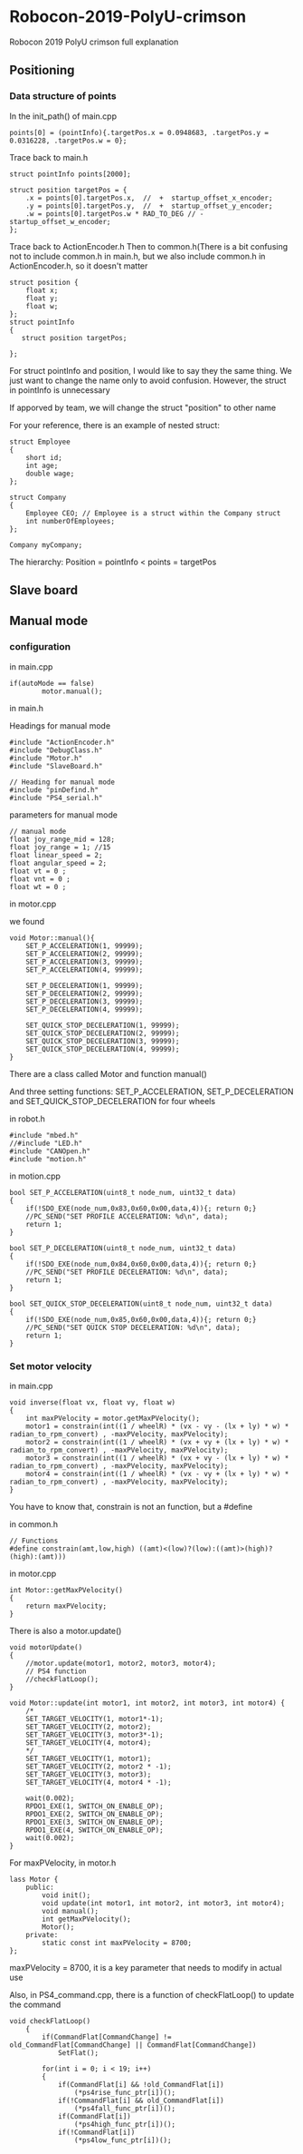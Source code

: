 # Robocon-2019-PolyU-crimson
Robocon 2019 PolyU crimson full explanation

## Positioning

### Data structure of points

In the init_path() of main.cpp
~~~
points[0] = (pointInfo){.targetPos.x = 0.0948683, .targetPos.y = 0.0316228, .targetPos.w = 0};
~~~

Trace back to main.h

~~~
struct pointInfo points[2000];

struct position targetPos = {
    .x = points[0].targetPos.x,  //  +  startup_offset_x_encoder;
    .y = points[0].targetPos.y,  //  +  startup_offset_y_encoder;
    .w = points[0].targetPos.w * RAD_TO_DEG // -  startup_offset_w_encoder;
};
~~~

Trace back to ActionEncoder.h Then to common.h(There is a bit confusing not to include common.h in main.h, but we also include common.h in ActionEncoder.h, so it doesn't matter

~~~
struct position {
    float x;
    float y;
    float w;
};
struct pointInfo
{
   struct position targetPos;

};
~~~
For struct pointInfo and position, I would like to say they the same thing. We just want to change the name only to avoid confusion. However, the struct in pointInfo is unnecessary

If apporved by team, we will change the struct "position" to other name

For your reference, there is an example of nested struct:
~~~
struct Employee
{
    short id;
    int age;
    double wage;
};
 
struct Company
{
    Employee CEO; // Employee is a struct within the Company struct
    int numberOfEmployees;
};
 
Company myCompany;
~~~
The hierarchy: Position = pointInfo < points = targetPos

## Slave board

## Manual mode

### configuration

in main.cpp
~~~
if(autoMode == false)
        motor.manual();
~~~

in main.h

Headings for manual mode
~~~
#include "ActionEncoder.h"
#include "DebugClass.h"
#include "Motor.h"
#include "SlaveBoard.h"

// Heading for manual mode
#include "pinDefind.h"
#include "PS4_serial.h"
~~~
parameters for manual mode
~~~
// manual mode
float joy_range_mid = 128;
float joy_range = 1; //15
float linear_speed = 2;
float angular_speed = 2;
float vt = 0 ;
float vnt = 0 ;
float wt = 0 ;
~~~

in motor.cpp

we found
~~~
void Motor::manual(){
    SET_P_ACCELERATION(1, 99999);
    SET_P_ACCELERATION(2, 99999);
    SET_P_ACCELERATION(3, 99999);
    SET_P_ACCELERATION(4, 99999);

    SET_P_DECELERATION(1, 99999);
    SET_P_DECELERATION(2, 99999);
    SET_P_DECELERATION(3, 99999);
    SET_P_DECELERATION(4, 99999);

    SET_QUICK_STOP_DECELERATION(1, 99999);
    SET_QUICK_STOP_DECELERATION(2, 99999);
    SET_QUICK_STOP_DECELERATION(3, 99999);
    SET_QUICK_STOP_DECELERATION(4, 99999);
}
~~~
There are a class called Motor and function manual()

And three setting functions: SET_P_ACCELERATION, SET_P_DECELERATION and SET_QUICK_STOP_DECELERATION for four wheels

in robot.h

~~~
#include "mbed.h"
//#include "LED.h"
#include "CANOpen.h"
#include "motion.h"
~~~

in motion.cpp

~~~
bool SET_P_ACCELERATION(uint8_t node_num, uint32_t data)
{
    if(!SDO_EXE(node_num,0x83,0x60,0x00,data,4)){; return 0;}
    //PC_SEND("SET PROFILE ACCELERATION: %d\n", data);
    return 1;
}
~~~
~~~
bool SET_P_DECELERATION(uint8_t node_num, uint32_t data)
{
    if(!SDO_EXE(node_num,0x84,0x60,0x00,data,4)){; return 0;}
    //PC_SEND("SET PROFILE DECELERATION: %d\n", data);
    return 1;
}
~~~
~~~
bool SET_QUICK_STOP_DECELERATION(uint8_t node_num, uint32_t data)
{
    if(!SDO_EXE(node_num,0x85,0x60,0x00,data,4)){; return 0;}
    //PC_SEND("SET QUICK STOP DECELERATION: %d\n", data);
    return 1;
}
~~~

### Set motor velocity

in main.cpp
~~~
void inverse(float vx, float vy, float w)
{ 
    int maxPVelocity = motor.getMaxPVelocity();
    motor1 = constrain(int((1 / wheelR) * (vx - vy - (lx + ly) * w) * radian_to_rpm_convert) , -maxPVelocity, maxPVelocity);
    motor2 = constrain(int((1 / wheelR) * (vx + vy + (lx + ly) * w) * radian_to_rpm_convert) , -maxPVelocity, maxPVelocity);
    motor3 = constrain(int((1 / wheelR) * (vx + vy - (lx + ly) * w) * radian_to_rpm_convert) , -maxPVelocity, maxPVelocity);
    motor4 = constrain(int((1 / wheelR) * (vx - vy + (lx + ly) * w) * radian_to_rpm_convert) , -maxPVelocity, maxPVelocity);
}
~~~
You have to know that, constrain is not an function, but a #define

in common.h
~~~
// Functions
#define constrain(amt,low,high) ((amt)<(low)?(low):((amt)>(high)?(high):(amt)))
~~~

in motor.cpp
~~~
int Motor::getMaxPVelocity()
{
    return maxPVelocity;
}
~~~

There is also a motor.update()
~~~
void motorUpdate()
{
    //motor.update(motor1, motor2, motor3, motor4);
    // PS4 function
    //checkFlatLoop();
}
~~~
~~~
void Motor::update(int motor1, int motor2, int motor3, int motor4) {
    /*
    SET_TARGET_VELOCITY(1, motor1*-1);
    SET_TARGET_VELOCITY(2, motor2);
    SET_TARGET_VELOCITY(3, motor3*-1);
    SET_TARGET_VELOCITY(4, motor4);
    */
    SET_TARGET_VELOCITY(1, motor1);
    SET_TARGET_VELOCITY(2, motor2 * -1);
    SET_TARGET_VELOCITY(3, motor3);
    SET_TARGET_VELOCITY(4, motor4 * -1);

    wait(0.002);
    RPDO1_EXE(1, SWITCH_ON_ENABLE_OP);
    RPDO1_EXE(2, SWITCH_ON_ENABLE_OP);
    RPDO1_EXE(3, SWITCH_ON_ENABLE_OP);
    RPDO1_EXE(4, SWITCH_ON_ENABLE_OP);
    wait(0.002);
}
~~~

For maxPVelocity, in motor.h
~~~
lass Motor {
    public:
        void init();
        void update(int motor1, int motor2, int motor3, int motor4);
        void manual();
        int getMaxPVelocity();
        Motor();
    private:
        static const int maxPVelocity = 8700;
};
~~~
maxPVelocity = 8700, it is a key parameter that needs to modify in actual use

Also, in PS4_command.cpp, there is a function of checkFlatLoop() to update the command
~~~
void checkFlatLoop()
    {
        if(CommandFlat[CommandChange] != old_CommandFlat[CommandChange] || CommandFlat[CommandChange])
            SetFlat();
        
        for(int i = 0; i < 19; i++)
        {
            if(CommandFlat[i] && !old_CommandFlat[i])
                (*ps4rise_func_ptr[i])();
            if(!CommandFlat[i] && old_CommandFlat[i])
                (*ps4fall_func_ptr[i])(); 
            if(CommandFlat[i])
                (*ps4high_func_ptr[i])();
            if(!CommandFlat[i])
                (*ps4low_func_ptr[i])();
~~~
